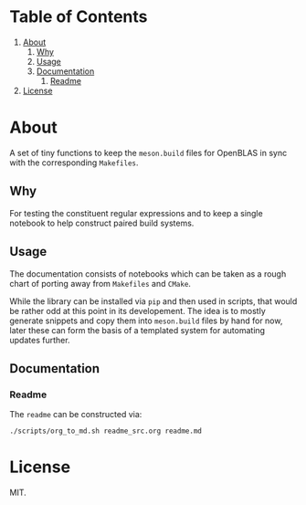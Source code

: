 
# Table of Contents

1.  [About](#org2408634)
    1.  [Why](#org3dc2317)
    2.  [Usage](#org0c30ebb)
    3.  [Documentation](#org9bc2ecc)
        1.  [Readme](#org6a84874)
2.  [License](#orgeffcaee)


<a id="org2408634"></a>

# About

A set of tiny functions to keep the `meson.build` files for OpenBLAS in sync
with the corresponding `Makefiles`.


<a id="org3dc2317"></a>

## Why

For testing the constituent regular expressions and to keep a single notebook to
help construct paired build systems.


<a id="org0c30ebb"></a>

## Usage

The documentation consists of notebooks which can be taken as a rough chart of
porting away from `Makefiles` and `CMake`.

While the library can be installed via `pip` and then used in scripts, that
would be rather odd at this point in its developement. The idea is to mostly
generate snippets and copy them into `meson.build` files by hand for now, later
these can form the basis of a templated system for automating updates further.


<a id="org9bc2ecc"></a>

## Documentation


<a id="org6a84874"></a>

### Readme

The `readme` can be constructed via:

    ./scripts/org_to_md.sh readme_src.org readme.md


<a id="orgeffcaee"></a>

# License

MIT.

